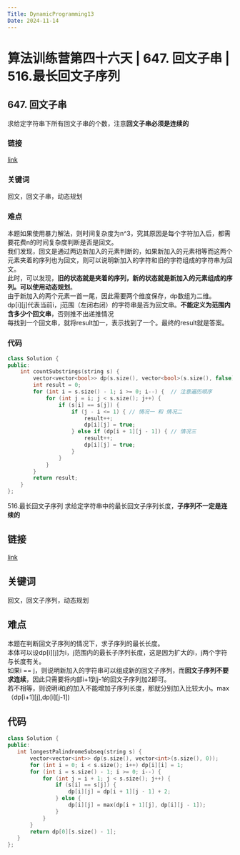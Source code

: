 ```yaml
---
Title: DynamicProgramming13
Date: 2024-11-14
---
```

# 算法训练营第四十六天 | 647. 回文子串 | 516.最长回文子序列
## 647. 回文子串
求给定字符串下所有回文子串的个数，注意**回文子串必须是连续的**
### 链接
[link](https://leetcode.cn/problems/palindromic-substrings/)
### 关键词
回文，回文子串，动态规划
### 难点
本题如果使用暴力解法，则时间复杂度为n^3，究其原因是每个字符加入后，都需要花费n的时间复杂度判断是否是回文。\
我们发现，回文是通过两边新加入的元素判断的，如果新加入的元素相等而这两个元素夹着的序列也为回文，则可以说明新加入的字符和旧的字符组成的字符串为回文。\
此时，可以发现，**旧的状态就是夹着的序列，新的状态就是新加入的元素组成的序列。可以使用动态规划**。\
由于新加入的两个元素一首一尾，因此需要两个维度保存，dp数组为二维。\
dp[i][j]代表当前i，j范围（左闭右闭）的字符串是否为回文串。**不能定义为范围内含多少个回文串**，否则推不出递推情况\
每找到一个回文串，就将result加一，表示找到了一个。最终的result就是答案。
### 代码
~~~c++
class Solution {
public:
    int countSubstrings(string s) {
        vector<vector<bool>> dp(s.size(), vector<bool>(s.size(), false));
        int result = 0;
        for (int i = s.size() - 1; i >= 0; i--) {  // 注意遍历顺序
            for (int j = i; j < s.size(); j++) {
                if (s[i] == s[j]) {
                    if (j - i <= 1) { // 情况一 和 情况二
                        result++;
                        dp[i][j] = true;
                    } else if (dp[i + 1][j - 1]) { // 情况三
                        result++;
                        dp[i][j] = true;
                    }
                }
            }
        }
        return result;
    }
};
~~~
 516.最长回文子序列
 求给定字符串中的最长回文子序列长度，**子序列不一定是连续的**
 ## 链接
 [link](https://leetcode.cn/problems/longest-palindromic-subsequence/)
 ## 关键词
 回文，回文子序列，动态规划
 ## 难点
 本题在判断回文子序列的情况下，求子序列的最长长度。\
 本体可以设dp[i][j]为i，j范围内的最长子序列长度，这是因为扩大的i，j两个字符与长度有关。\
 如果i == j，则说明新加入的字符串可以组成新的回文子序列，而**回文子序列不要求连续**，因此只需要将内部i+1到j-1的回文子序列加2即可。\
 若不相等，则说明i和j的加入不能增加子序列长度，那就分别加入比较大小。max（dp[i+1][j],dp[i][j-1])
 ## 代码
 ~~~C++
class Solution {
public:
    int longestPalindromeSubseq(string s) {
        vector<vector<int>> dp(s.size(), vector<int>(s.size(), 0));
        for (int i = 0; i < s.size(); i++) dp[i][i] = 1;
        for (int i = s.size() - 1; i >= 0; i--) {
            for (int j = i + 1; j < s.size(); j++) {
                if (s[i] == s[j]) {
                    dp[i][j] = dp[i + 1][j - 1] + 2;
                } else {
                    dp[i][j] = max(dp[i + 1][j], dp[i][j - 1]);
                }
            }
        }
        return dp[0][s.size() - 1];
    }
};
~~~
